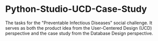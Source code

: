 # Python-Studio-UCD-Case-Study
The tasks for the "Preventable Infectious Diseases" social challenge. It serves as both the product idea from the User-Centered Design (UCD) perspective and the case study from the Database Design perspective.
